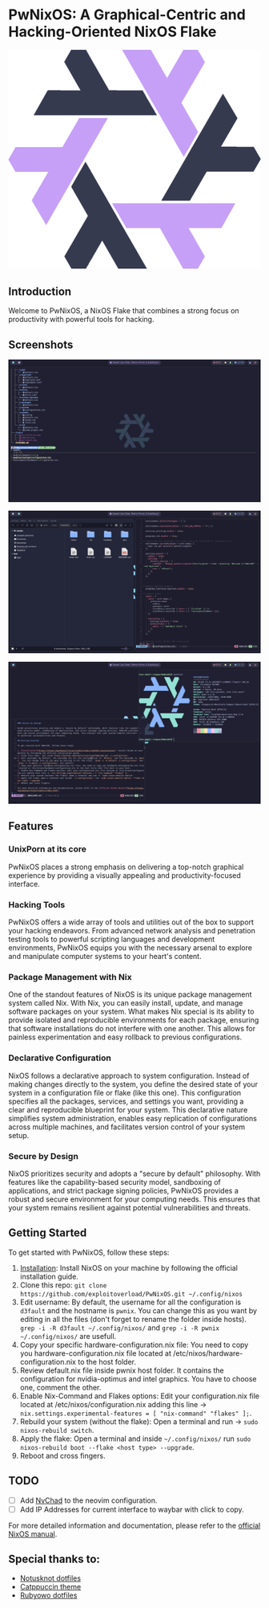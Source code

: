 # PwNixOS: A Graphical-Centric and Hacking-Oriented NixOS Flake 

![PwNixOS Logo](pics/PwNixOS.png)

## Introduction

Welcome to PwNixOS, a NixOS Flake that combines a strong focus on productivity with powerful tools for hacking. 

## Screenshots

![Terminal](pics/readme/terminal.png)

![Neovim and Gtk themes](pics/readme/vim_and_gtk.png)

![Floating layout](pics/readme/floating.png)

## Features

### UnixPorn at its core

PwNixOS places a strong emphasis on delivering a top-notch graphical experience by providing a visually appealing and productivity-focused interface. 

### Hacking Tools

PwNixOS offers a wide array of tools and utilities out of the box to support your hacking endeavors. From advanced network analysis and penetration testing tools to powerful scripting languages and development environments, PwNixOS equips you with the necessary arsenal to explore and manipulate computer systems to your heart's content. 

### Package Management with Nix

One of the standout features of NixOS is its unique package management system called Nix. With Nix, you can easily install, update, and manage software packages on your system. What makes Nix special is its ability to provide isolated and reproducible environments for each package, ensuring that software installations do not interfere with one another. This allows for painless experimentation and easy rollback to previous configurations.

### Declarative Configuration

NixOS follows a declarative approach to system configuration. Instead of making changes directly to the system, you define the desired state of your system in a configuration file or flake (like this one). This configuration specifies all the packages, services, and settings you want, providing a clear and reproducible blueprint for your system. This declarative nature simplifies system administration, enables easy replication of configurations across multiple machines, and facilitates version control of your system setup.

### Secure by Design

NixOS prioritizes security and adopts a "secure by default" philosophy. With features like the capability-based security model, sandboxing of applications, and strict package signing policies, PwNixOS provides a robust and secure environment for your computing needs. This ensures that your system remains resilient against potential vulnerabilities and threats.

## Getting Started

To get started with PwNixOS, follow these steps:

1. [Installation](https://nixos.org/manual/nixos/stable/index.html#ch-installation): Install NixOS on your machine by following the official installation guide.
2. Clone this repo: `git clone https://github.com/exploitoverload/PwNixOS.git ~/.config/nixos`
3. Edit username: By default, the username for all the configuration is `d3fault` and the hostname is `pwnix`. You can change this as you want by editing in all the files (don't forget to rename the folder inside hosts). `grep -i -R d3fault ~/.config/nixos/` and `grep -i -R pwnix ~/.config/nixos/` are usefull.
4. Copy your specific hardware-configuration.nix file: You need to copy you hardware-configuration.nix file located at /etc/nixos/hardware-configuration.nix to the host folder.
5. Review default.nix file inside pwnix host folder. It contains the configuration for nvidia-optimus and intel graphics. You have to choose one, comment the other.
6. Enable Nix-Command and Flakes options: Edit your configuration.nix file located at /etc/nixos/configuration.nix adding this line -> `nix.settings.experimental-features = [ "nix-command" "flakes" ];`.
7. Rebuild your system (without the flake): Open a terminal and run -> `sudo nixos-rebuild switch`. 
8. Apply the flake: Open a terminal and inside `~/.config/nixos/` run `sudo nixos-rebuild boot --flake <host type> --upgrade`.
9. Reboot and cross fingers.

## TODO

- [ ] Add [NvChad](https://github.com/NvChad/NvChad) to the neovim configuration.
- [ ] Add IP Addresses for current interface to waybar with click to copy. 

For more detailed information and documentation, please refer to the [official NixOS manual](https://nixos.org/manual/nixos/stable/index.html).

## Special thanks to:

* [Notusknot dotfiles](https://github.com/notusknot/dotfiles-nix)
* [Catppuccin theme](https://github.com/catppuccin/catppuccin)
* [Rubyowo dotfiles](https://github.com/rubyowo/dotfiles)
